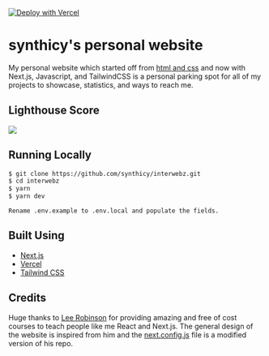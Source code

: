 [![Deploy with Vercel](https://vercel.com/button)](https://vercel.com/new/git/external?repository-url=https%3A%2F%2Fgithub.com%2Fsynthicy%2Finterwebz)

# synthicy's personal website

My personal website which started off from [html and css](https://github.com/synthicy/website) and now with Next.js,
Javascript, and TailwindCSS is a personal parking spot for all of my projects to showcase, statistics, and ways to reach
me.

## Lighthouse Score
<img src="https://cdn.discordapp.com/attachments/450009558866460683/837545251391930408/unknown.png">

## Running Locally

```bash
$ git clone https://github.com/synthicy/interwebz.git
$ cd interwebz
$ yarn
$ yarn dev
```
``` 
Rename .env.example to .env.local and populate the fields.
```

## Built Using

- [Next.js](https://nextjs.org/)
- [Vercel](https://vercel.com)
- [Tailwind CSS](https://tailwindcss.com/)

## Credits

Huge thanks to [Lee Robinson](https://github.com/leerob/) for providing amazing and free of cost courses to teach people
like me React and Next.js. The general design of the website is inspired from him and
the  [next.config.js](https://github.com/leerob/leerob.io/blob/main/next.config.js) file is a modified version of his repo.

